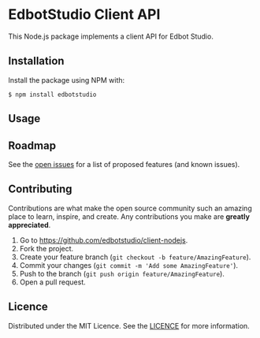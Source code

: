 # EdbotStudio Client API

This Node.js package implements a client API for Edbot Studio.

## Installation

Install the package using NPM with:

```shell
$ npm install edbotstudio
```

## Usage

<!-- ROADMAP -->
## Roadmap

See the [open issues](https://github.com/edbotstudio/client-nodejs/issues) for a list of proposed features (and known issues).

<!-- CONTRIBUTING -->
## Contributing

Contributions are what make the open source community such an amazing place to learn, inspire, and create. Any contributions you make are **greatly appreciated**.

1. Go to https://github.com/edbotstudio/client-nodejs.
2. Fork the project.
3. Create your feature branch (`git checkout -b feature/AmazingFeature`).
4. Commit your changes (`git commit -m 'Add some AmazingFeature'`).
5. Push to the branch (`git push origin feature/AmazingFeature`).
6. Open a pull request.

<!-- LICENCE -->
## Licence

Distributed under the MIT Licence. See the [LICENCE](../main/LICENCE) for more information.
